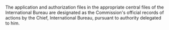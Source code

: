 The application and authorization files in the appropriate central files of the International Bureau are designated as the Commission's official records of actions by the Chief, International Bureau, pursuant to authority delegated to him.

